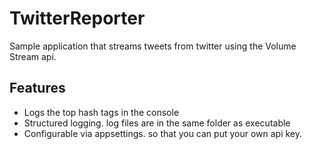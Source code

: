 # TwitterReporter
Sample application that streams tweets from twitter using the Volume Stream api.

## Features
* Logs the top hash tags in the console
* Structured logging. log files are in the same folder as executable
* Configurable via appsettings. so that you can put your own api key.
